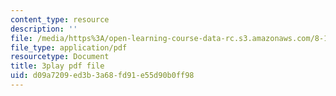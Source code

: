 ```yaml
---
content_type: resource
description: ''
file: /media/https%3A/open-learning-course-data-rc.s3.amazonaws.com/8-13-14-experimental-physics-i-ii-junior-lab-fall-2016-spring-2017/d09a7209ed3b3a68fd91e55d90b0ff98_B6mK4IyRYiA.pdf
file_type: application/pdf
resourcetype: Document
title: 3play pdf file
uid: d09a7209-ed3b-3a68-fd91-e55d90b0ff98
---
```

